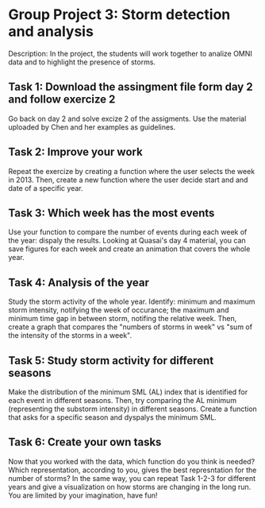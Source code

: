 # Group Project 3: Storm detection and analysis
Description: In the project, the students will work together to analize OMNI data and to highlight the presence of storms.


## Task 1: Download the assingment file form day 2 and follow exercize 2
Go back on day 2 and solve excize 2 of the assigments. Use the material uploaded by Chen and her examples as guidelines.

## Task 2: Improve your work
Repeat the exercize by creating a function where the user selects the week in 2013. Then, create a new function where the user decide start and and date of a specific year.

## Task 3: Which week has the most events
Use your function to compare the number of events during each week of the year: dispaly the results. Looking at Quasai's day 4 material, you can save figures for each week and create an animation that covers the whole year.

## Task 4: Analysis of the year 
Study the storm activity of the whole year. Identify: minimum and maximum storm intensity, notifying the week of occurance; the maximum and minimum time gap in between storm, notifing the relative week. Then, create a graph that compares the "numbers of storms in week" vs "sum of the intensity of the storms in a week". 

## Task 5: Study storm activity for different seasons
Make the distribution of the minimum SML (AL) index that is identified for each event in different seasons. Then, try comparing the AL minimum (representing the substorm intensity) in different seasons. Create a function that asks for a specific season and dyspalys the minimum SML.

## Task 6: Create your own tasks
Now that you worked with the data, which function do you think is needed? Which representation, according to you, gives the best represntation for the number of storms? In the same way, you can repeat Task 1-2-3 for different years and give a visualization on how storms are changing in the long run. You are limited by your imagination, have fun!
